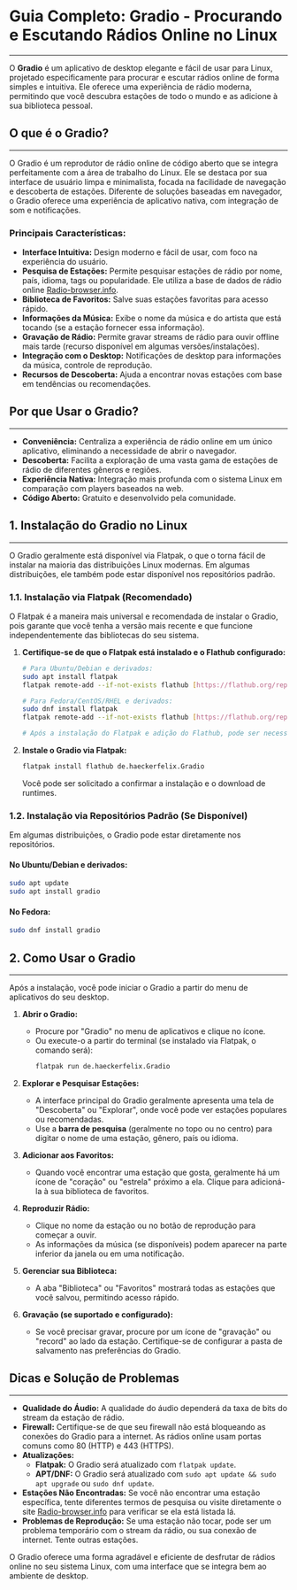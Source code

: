 # Guia Completo: Gradio - Procurando e Escutando Rádios Online no Linux
---

O **Gradio** é um aplicativo de desktop elegante e fácil de usar para Linux, projetado especificamente para procurar e escutar rádios online de forma simples e intuitiva. Ele oferece uma experiência de rádio moderna, permitindo que você descubra estações de todo o mundo e as adicione à sua biblioteca pessoal.

## O que é o Gradio?
---

O Gradio é um reprodutor de rádio online de código aberto que se integra perfeitamente com a área de trabalho do Linux. Ele se destaca por sua interface de usuário limpa e minimalista, focada na facilidade de navegação e descoberta de estações. Diferente de soluções baseadas em navegador, o Gradio oferece uma experiência de aplicativo nativa, com integração de som e notificações.

### Principais Características:

* **Interface Intuitiva:** Design moderno e fácil de usar, com foco na experiência do usuário.
* **Pesquisa de Estações:** Permite pesquisar estações de rádio por nome, país, idioma, tags ou popularidade. Ele utiliza a base de dados de rádio online [Radio-browser.info](https://www.radio-browser.info/).
* **Biblioteca de Favoritos:** Salve suas estações favoritas para acesso rápido.
* **Informações da Música:** Exibe o nome da música e do artista que está tocando (se a estação fornecer essa informação).
* **Gravação de Rádio:** Permite gravar streams de rádio para ouvir offline mais tarde (recurso disponível em algumas versões/instalações).
* **Integração com o Desktop:** Notificações de desktop para informações da música, controle de reprodução.
* **Recursos de Descoberta:** Ajuda a encontrar novas estações com base em tendências ou recomendações.

## Por que Usar o Gradio?
---

* **Conveniência:** Centraliza a experiência de rádio online em um único aplicativo, eliminando a necessidade de abrir o navegador.
* **Descoberta:** Facilita a exploração de uma vasta gama de estações de rádio de diferentes gêneros e regiões.
* **Experiência Nativa:** Integração mais profunda com o sistema Linux em comparação com players baseados na web.
* **Código Aberto:** Gratuito e desenvolvido pela comunidade.

## 1. Instalação do Gradio no Linux
---

O Gradio geralmente está disponível via Flatpak, o que o torna fácil de instalar na maioria das distribuições Linux modernas. Em algumas distribuições, ele também pode estar disponível nos repositórios padrão.

### 1.1. Instalação via Flatpak (Recomendado)

O Flatpak é a maneira mais universal e recomendada de instalar o Gradio, pois garante que você tenha a versão mais recente e que funcione independentemente das bibliotecas do seu sistema.

1.  **Certifique-se de que o Flatpak está instalado e o Flathub configurado:**
    ```bash
    # Para Ubuntu/Debian e derivados:
    sudo apt install flatpak
    flatpak remote-add --if-not-exists flathub [https://flathub.org/repo/flathub.flatpakrepo](https://flathub.org/repo/flathub.flatpakrepo)

    # Para Fedora/CentOS/RHEL e derivados:
    sudo dnf install flatpak
    flatpak remote-add --if-not-exists flathub [https://flathub.org/repo/flathub.flatpakrepo](https://flathub.org/repo/flathub.flatpakrepo)

    # Após a instalação do Flatpak e adição do Flathub, pode ser necessário reiniciar ou fazer logout/login
    ```

2.  **Instale o Gradio via Flatpak:**
    ```bash
    flatpak install flathub de.haeckerfelix.Gradio
    ```
    Você pode ser solicitado a confirmar a instalação e o download de runtimes.

### 1.2. Instalação via Repositórios Padrão (Se Disponível)

Em algumas distribuições, o Gradio pode estar diretamente nos repositórios.

#### No Ubuntu/Debian e derivados:

```bash
sudo apt update
sudo apt install gradio
```

#### No Fedora:

```bash
sudo dnf install gradio
```

## 2. Como Usar o Gradio
---

Após a instalação, você pode iniciar o Gradio a partir do menu de aplicativos do seu desktop.

1.  **Abrir o Gradio:**
    * Procure por "Gradio" no menu de aplicativos e clique no ícone.
    * Ou execute-o a partir do terminal (se instalado via Flatpak, o comando será):
        ```bash
        flatpak run de.haeckerfelix.Gradio
        ```

2.  **Explorar e Pesquisar Estações:**
    * A interface principal do Gradio geralmente apresenta uma tela de "Descoberta" ou "Explorar", onde você pode ver estações populares ou recomendadas.
    * Use a **barra de pesquisa** (geralmente no topo ou no centro) para digitar o nome de uma estação, gênero, país ou idioma.

3.  **Adicionar aos Favoritos:**
    * Quando você encontrar uma estação que gosta, geralmente há um ícone de "coração" ou "estrela" próximo a ela. Clique para adicioná-la à sua biblioteca de favoritos.

4.  **Reproduzir Rádio:**
    * Clique no nome da estação ou no botão de reprodução para começar a ouvir.
    * As informações da música (se disponíveis) podem aparecer na parte inferior da janela ou em uma notificação.

5.  **Gerenciar sua Biblioteca:**
    * A aba "Biblioteca" ou "Favoritos" mostrará todas as estações que você salvou, permitindo acesso rápido.

6.  **Gravação (se suportado e configurado):**
    * Se você precisar gravar, procure por um ícone de "gravação" ou "record" ao lado da estação. Certifique-se de configurar a pasta de salvamento nas preferências do Gradio.

## Dicas e Solução de Problemas
---

* **Qualidade do Áudio:** A qualidade do áudio dependerá da taxa de bits do stream da estação de rádio.
* **Firewall:** Certifique-se de que seu firewall não está bloqueando as conexões do Gradio para a internet. As rádios online usam portas comuns como 80 (HTTP) e 443 (HTTPS).
* **Atualizações:**
    * **Flatpak:** O Gradio será atualizado com `flatpak update`.
    * **APT/DNF:** O Gradio será atualizado com `sudo apt update && sudo apt upgrade` ou `sudo dnf update`.
* **Estações Não Encontradas:** Se você não encontrar uma estação específica, tente diferentes termos de pesquisa ou visite diretamente o site [Radio-browser.info](https://www.radio-browser.info/) para verificar se ela está listada lá.
* **Problemas de Reprodução:** Se uma estação não tocar, pode ser um problema temporário com o stream da rádio, ou sua conexão de internet. Tente outras estações.

O Gradio oferece uma forma agradável e eficiente de desfrutar de rádios online no seu sistema Linux, com uma interface que se integra bem ao ambiente de desktop.
